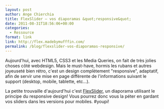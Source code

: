 ```yaml
---
layout: post
author: Ange Chierchia
title: FlexSlider — vos diaporamas &quot;responsive&quot;
date: 2011-08-31T18:56:06+00:00
categories:
  - Ressource
format: link
link: http://flex.madebymufffin.com/
permalink: /blog/flexslider-vos-diaporamas-responsive/
---
```

Aujourd'hui, avec HTML5, CSS3 et les Media Queries, on fait de très jolies choses côté webdesign. Mais le must-have, hormis les rubans et autres joyeuseté bien rétro, c'est un design complètement "responsive", adaptatif, afin de servir une mise en page différente de l'informations suivant le support (desktop, mobile, tablette, etc...).

La petite trouvaille d'aujourd'hui c'est [FlexSlider](http://flex.madebymufffin.com/), un diaporama utilisant le principe du responsive design! Vous pourrez donc vous la péter en gardant vos sliders dans les versions pour mobiles. #youpi!